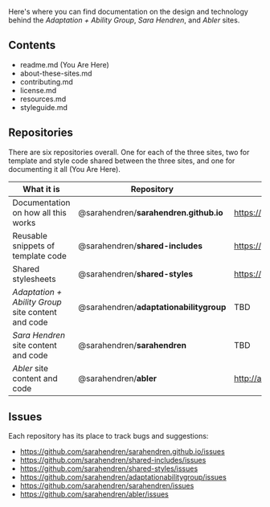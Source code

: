 Here's where you can find documentation on the design and technology behind the _Adaptation + Ability Group_, _Sara Hendren_, and _Abler_ sites.

## Contents

- readme.md (You Are Here)
- about-these-sites.md
- contributing.md
- license.md
- resources.md
- styleguide.md

## Repositories

There are six repositories overall. One for each of the three sites, two for template and style code shared between the three sites, and one for documenting it all (You Are Here).

| What it is | Repository | Public URL |
| --- | --- | --- |
| Documentation on how all this works | @sarahendren/**sarahendren.github.io** | https://github.com/sarahendren/sarahendren.github.io |
| Reusable snippets of template code | @sarahendren/**shared-includes** | https://github.com/sarahendren/shared-styles |
| Shared stylesheets | @sarahendren/**shared-styles** | https://github.com/sarahendren/shared-includes |
| _Adaptation + Ability Group_ site content and code | @sarahendren/**adaptationabilitygroup** | TBD |
| _Sara Hendren_ site content and code | @sarahendren/**sarahendren** | TBD |
| _Abler_ site content and code | @sarahendren/**abler** | http://ablersite.org |

## Issues

Each repository has its place to track bugs and suggestions:

- https://github.com/sarahendren/sarahendren.github.io/issues
- https://github.com/sarahendren/shared-includes/issues
- https://github.com/sarahendren/shared-styles/issues
- https://github.com/sarahendren/adaptationabilitygroup/issues
- https://github.com/sarahendren/sarahendren/issues
- https://github.com/sarahendren/abler/issues

